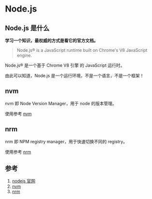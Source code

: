 # Node.js

## Node.js 是什么

**学习一个知识，最权威的方式是看它的官方文档。**

> Node.js® is a JavaScript runtime built on Chrome's V8 JavaScript engine.

Node.js® 是一个基于 Chrome V8 引擎 的 JavaScript 运行时。

由此可以知道，Node.js 是一个运行环境，不是一个语言，不是一个框架！

## nvm

nvm 即 Node Version Manager，用于 node 的版本管理。

使用参考 [nvm](https://github.com/creationix/nvm)

## nrm

nrm 即 NPM registry manager，用于快速切换不同的 registry。

使用参考 [nrm](https://github.com/Pana/nrm)


## 参考
1. [nodejs 官网](https://nodejs.org/en/)
2. [nvm](https://github.com/creationix/nvm)
3. [nrm](https://github.com/Pana/nrm)

